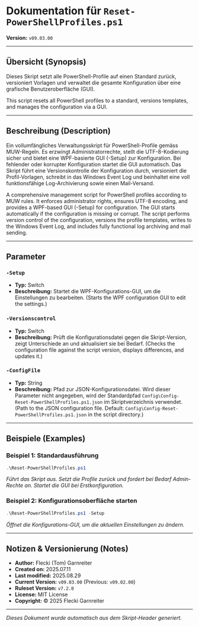 # Dokumentation für `Reset-PowerShellProfiles.ps1`

**Version:** `v09.03.00`

---

## Übersicht (Synopsis)

Dieses Skript setzt alle PowerShell-Profile auf einen Standard zurück, versioniert Vorlagen und verwaltet die gesamte Konfiguration über eine grafische Benutzeroberfläche (GUI).

This script resets all PowerShell profiles to a standard, versions templates, and manages the configuration via a GUI.

---

## Beschreibung (Description)

Ein vollumfängliches Verwaltungsskript für PowerShell-Profile gemäss MUW-Regeln. Es erzwingt Administratorrechte, stellt die UTF-8-Kodierung sicher und bietet eine WPF-basierte GUI (-Setup) zur Konfiguration. Bei fehlender oder korrupter Konfiguration startet die GUI automatisch. Das Skript führt eine Versionskontrolle der Konfiguration durch, versioniert die Profil-Vorlagen, schreibt in das Windows Event Log und beinhaltet eine voll funktionsfähige Log-Archivierung sowie einen Mail-Versand.

A comprehensive management script for PowerShell profiles according to MUW rules. It enforces administrator rights, ensures UTF-8 encoding, and provides a WPF-based GUI (-Setup) for configuration. The GUI starts automatically if the configuration is missing or corrupt. The script performs version control of the configuration, versions the profile templates, writes to the Windows Event Log, and includes fully functional log archiving and mail sending.

---

## Parameter

### `-Setup`

*   **Typ:** Switch
*   **Beschreibung:** Startet die WPF-Konfigurations-GUI, um die Einstellungen zu bearbeiten.
    (Starts the WPF configuration GUI to edit the settings.)

### `-Versionscontrol`

*   **Typ:** Switch
*   **Beschreibung:** Prüft die Konfigurationsdatei gegen die Skript-Version, zeigt Unterschiede an und aktualisiert sie bei Bedarf.
    (Checks the configuration file against the script version, displays differences, and updates it.)

### `-ConfigFile`

*   **Typ:** String
*   **Beschreibung:** Pfad zur JSON-Konfigurationsdatei. Wird dieser Parameter nicht angegeben, wird der Standardpfad `Config\Config-Reset-PowerShellProfiles.ps1.json` im Skriptverzeichnis verwendet.
    (Path to the JSON configuration file. Default: `Config\Config-Reset-PowerShellProfiles.ps1.json` in the script directory.)

---

## Beispiele (Examples)

### Beispiel 1: Standardausführung

```powershell
.\Reset-PowerShellProfiles.ps1
```
*Führt das Skript aus. Setzt die Profile zurück und fordert bei Bedarf Admin-Rechte an. Startet die GUI bei Erstkonfiguration.*

### Beispiel 2: Konfigurationsoberfläche starten

```powershell
.\Reset-PowerShellProfiles.ps1 -Setup
```
*Öffnet die Konfigurations-GUI, um die aktuellen Einstellungen zu ändern.*

---

## Notizen & Versionierung (Notes)

*   **Author:** Flecki (Tom) Garnreiter
*   **Created on:** 2025.07.11
*   **Last modified:** 2025.08.29
*   **Current Version:** `v09.03.00` (Previous: `v09.02.00`)
*   **Ruleset Version:** `v7.2.0`
*   **License:** MIT License
*   **Copyright:** © 2025 Flecki Garnreiter

---

*Dieses Dokument wurde automatisch aus dem Skript-Header generiert.*
